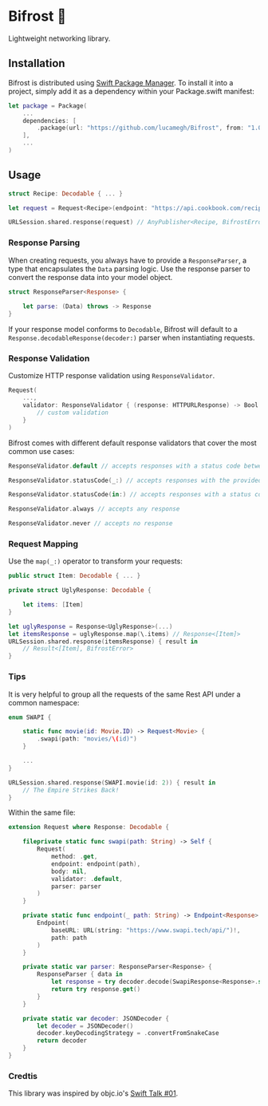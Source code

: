 # Bifrost 🌈

Lightweight networking library.

## Installation

Bifrost is distributed using [Swift Package Manager](https://swift.org/package-manager). To install it into a project, simply add it as a dependency within your Package.swift manifest:
```swift
let package = Package(
    ...
    dependencies: [
        .package(url: "https://github.com/lucamegh/Bifrost", from: "1.0.0")
    ],
    ...
)
```

## Usage

```swift
struct Recipe: Decodable { ... }

let request = Request<Recipe>(endpoint: "https://api.cookbook.com/recipe/42")

URLSession.shared.response(request) // AnyPublisher<Recipe, BifrostError>
```

### Response Parsing

When creating requests, you always have to provide a `ResponseParser`, a type that encapsulates the `Data` parsing logic. Use the response parser to convert the response data into your model object.

```swift
struct ResponseParser<Response> {
    
    let parse: (Data) throws -> Response
}
```

If your response model conforms to `Decodable`, Bifrost will default to a `Response.decodableResponse(decoder:)` parser when instantiating requests.

### Response Validation

Customize HTTP response validation using `ResponseValidator`. 

```swift
Request(
    ...,
    validator: ResponseValidator { (response: HTTPURLResponse) -> Bool in
        // custom validation
    }
)
```

Bifrost comes with different default response validators that cover the most common use cases:

```swift
ResponseValidator.default // accepts responses with a status code between 200 and 299

ResponseValidator.statusCode(_:) // accepts responses with the provided status code

ResponseValidator.statusCode(in:) // accepts responses with a status code in the provided range

ResponseValidator.always // accepts any response

ResponseValidator.never // accepts no response
```

### Request Mapping

Use the `map(_:)` operator to transform your requests:

```swift
public struct Item: Decodable { ... }

private struct UglyResponse: Decodable {

    let items: [Item]
}

let uglyResponse = Response<UglyResponse>(...)
let itemsResponse = uglyResponse.map(\.items) // Response<[Item]>
URLSession.shared.response(itemsResponse) { result in
    // Result<[Item], BifrostError>
}
```

### Tips

It is very helpful to group all the requests of the same Rest API under a common namespace:

```swift
enum SWAPI {

    static func movie(id: Movie.ID) -> Request<Movie> {
        .swapi(path: "movies/\(id)")
    }

    ...
}

URLSession.shared.response(SWAPI.movie(id: 2)) { result in
    // The Empire Strikes Back!
}
```

Within the same file:

```swift
extension Request where Response: Decodable {

    fileprivate static func swapi(path: String) -> Self {
        Request(
            method: .get,
            endpoint: endpoint(path),
            body: nil,
            validator: .default,
            parser: parser
        )
    }

    private static func endpoint(_ path: String) -> Endpoint<Response> {
        Endpoint(
            baseURL: URL(string: "https://www.swapi.tech/api/")!,
            path: path
        )
    }

    private static var parser: ResponseParser<Response> {
        ResponseParser { data in            
            let response = try decoder.decode(SwapiResponse<Response>.self, from: data)
            return try response.get()
        }
    }

    private static var decoder: JSONDecoder {
        let decoder = JSONDecoder()
        decoder.keyDecodingStrategy = .convertFromSnakeCase
        return decoder
    }
}
```

### Credtis

This library was inspired by objc.io's [Swift Talk #01](https://talk.objc.io/episodes/S01E1-tiny-networking-library).
